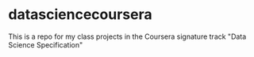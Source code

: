 datasciencecoursera
===================

This is a repo for my class projects in the Coursera signature track "Data Science Specification"
